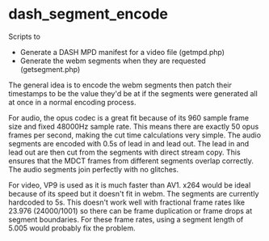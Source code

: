 # dash_segment_encode
Scripts to
* Generate a DASH MPD manifest for a video file (getmpd.php)
* Generate the webm segments when they are requested (getsegment.php)

The general idea is to encode the webm segments then patch their timestamps to be the value they'd be at if the segments were generated all at once in a normal encoding process.

For audio, the opus codec is a great fit because of its 960 sample frame size and fixed 48000Hz sample rate. This means there are exactly 50 opus frames per second, making the cut time calculations very simple. The audio segments are encoded with 0.5s of lead in and lead out. The lead in and lead out are then cut from the segments with direct stream copy. This ensures that the MDCT frames from different segments overlap correctly. The audio segments join perfectly with no glitches.

For video, VP9 is used as it is much faster than AV1. x264 would be ideal because of its speed but it doesn't fit in webm. The segments are currently hardcoded to 5s. This doesn't work well with fractional frame rates like 23.976 (24000/1001) so there can be frame duplication or frame drops at segment boundaries. For these frame rates, using a segment length of 5.005 would probably fix the problem.